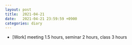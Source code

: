 ```yaml
---
layout: post
title:  2021-04-21
date:   2021-04-21 23:59:59 +0900
categories: diary
---
```


- [Work] meeting 1.5 hours, seminar 2 hours, class 3 hours
